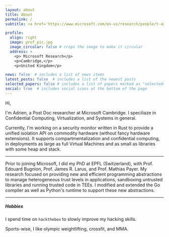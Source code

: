 ```yaml
---
layout: about
title: About
permalink: /
subtitle: <a href='https://www.microsoft.com/en-us/research/people/t-aghosn/'>Microsoft Research</a>

profile:
  align: right
  image: prof_pic.jpg
  image_circular: false # crops the image to make it circular
  address: >
    <p> Microsoft Research</p>
    <p>Cambridge,</p>
    <p>United Kingdom</p>

news: false  # includes a list of news items
latest_posts: false  # includes a list of the newest posts
selected_papers: false # includes a list of papers marked as "selected={true}"
social: true  # includes social icons at the bottom of the page
---
```


Hi,

I'm Adrien, a Post Doc researcher at Microsoft Cambridge.
I speciliaze in Confidential Computing, Virtualization, and Systems in general.

Currently, I'm working on a security monitor written in Rust to provide a unified isolation API on commodity hardware (without fancy hardware extensions).
It supports compartmentalization and confidential computing, in deployments as large as full Virtual Machines and as small as libraries with some heap and stack.

---

Prior to joining Microsoft, I did my PhD at EPFL (Switzerland), with Prof. Edouard Bugnion, Prof. James R. Larus, and Prof. Mathias Payer.
My research focused on providing new and efficient programming abstractions to manage heterogeneous trust levels in applications, sandboxing untrusted libraries and running trusted code in TEEs.
I modified and extended the Go compiler as well as Python's runtime to support these new abstractions.

---

<h5>Hobbies</h5>

I spend time on `hackthebox` to slowly improve my hacking skills.

Sports-wise, I like olympic weightlifting, crossfit, and MMA.
